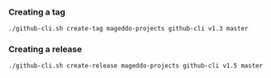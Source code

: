 ### Creating a tag
```bash
./github-cli.sh create-tag mageddo-projects github-cli v1.3 master
```

### Creating a release
```bash
./github-cli.sh create-release mageddo-projects github-cli v1.5 master "some description"
```
